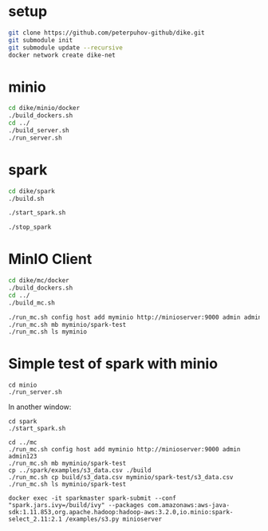setup
=====

```bash
git clone https://github.com/peterpuhov-github/dike.git
git submodule init
git submodule update --recursive
docker network create dike-net
```

minio
=============
```bash
cd dike/minio/docker
./build_dockers.sh
cd ../
./build_server.sh
./run_server.sh
```
spark
=============
```bash
cd dike/spark
./build.sh

./start_spark.sh

./stop_spark
```

MinIO Client
=============
```bash
cd dike/mc/docker
./build_dockers.sh
cd ../
./build_mc.sh

./run_mc.sh config host add myminio http://minioserver:9000 admin admin123
./run_mc.sh mb myminio/spark-test
./run_mc.sh ls myminio
```


Simple test of spark with minio
=================================
```
cd minio
./run_server.sh
```
In another window:
```
cd spark
./start_spark.sh

cd ../mc
./run_mc.sh config host add myminio http://minioserver:9000 admin admin123
./run_mc.sh mb myminio/spark-test
cp ../spark/examples/s3_data.csv ./build
./run_mc.sh cp build/s3_data.csv myminio/spark-test/s3_data.csv
./run_mc.sh ls myminio/spark-test

docker exec -it sparkmaster spark-submit --conf "spark.jars.ivy=/build/ivy" --packages com.amazonaws:aws-java-sdk:1.11.853,org.apache.hadoop:hadoop-aws:3.2.0,io.minio:spark-select_2.11:2.1 /examples/s3.py minioserver
```
